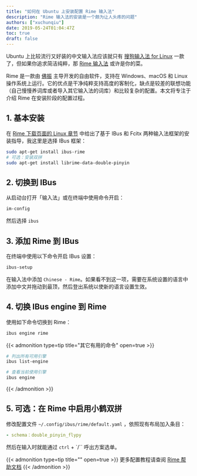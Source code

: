 ```yaml
---
title: "如何在 Ubuntu 上安装配置 Rime 输入法"
description: "Rime 输入法的安装是一个颇为让人头疼的问题"
authors: ["xuchunqiu"]
date: 2019-05-24T01:04:47Z
toc: true
draft: false
---
```


Ubuntu 上比较流行又好装的中文输入法应该就只有 [搜狗输入法 for Linux](https://pinyin.sogou.com/linux/) 一款了，但如果你追求简洁纯粹，那 [Rime 输入法](https://rime.im) 或许是你的菜。

Rime 是一款由 [佛振](https://github.com/lotem) 主导开发的自由软件，支持在 Windows、macOS 和 Linux 操作系统上运行。它的优点是干净纯粹支持高度的客制化，缺点是较差的联想功能（自己慢慢养词库或者导入其它输入法的词库）和比较复杂的配置。本文将专注于介绍 Rime 在安装阶段的配置过程。

## 1. 基本安装

在 [Rime 下载页面的 Linux 章节](https://rime.im/download/#Linux) 中给出了基于 IBus 和 Fcitx 两种输入法框架的安装指导，我这里是选择 IBus 框架：

```bash
sudo apt-get install ibus-rime
# 可选：安装双拼
sudo apt-get install librime-data-double-pinyin 
```

## 2. 切换到 IBus

从启动台打开「输入法」或在终端中使用命令开启：

```bash
im-config
```
然后选择 `ibus`

## 3. 添加 Rime 到 IBus

在终端中使用以下命令开启 IBus 设置：

```bash
ibus-setup
```
在输入法中添加 `Chinese - Rime`。如果看不到这一项，需要在系统设置的语言中添加中文并拖动到最顶，然后登出系统以使新的语言设置生效。

## 4. 切换 IBus engine 到 Rime

使用如下命令切换到 Rime：

```bash
ibus engine rime
```

{{< admonition type=tip title="其它有用的命令" open=true >}}
```bash
# 列出所有可用引擎
ibus list-engine

# 查看当前使用引擎
ibus engine
```
{{< /admonition >}}

## 5. 可选：在 Rime 中启用小鹤双拼

修改配置文件 `~/.config/ibus/rime/default.yaml` ，依照现有布局加入条目：

```yaml
- schema：double_pinyin_flypy
```
然后在输入时就能通过 `ctrl` + `/`` 呼出方案选单。

{{< admonition type=tip title="" open=true >}}
更多配置教程请查阅 [Rime 帮助文档](https://rime.im/docs/)
{{< /admonition >}}